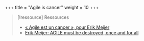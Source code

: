 +++
title = "Agile is cancer"
weight = 10
+++

> [!ressource] Ressources
> - [« Agile est un cancer », pour Erik Meijer](https://www.developpez.com/actu/80324/-Agile-est-un-cancer-pour-Erik-Meijer-qui-estime-qu-il-doit-etre-banni-une-fois-pour-toutes/)
> - [Erik Meijer: AGILE must be destroyed, once and for all](https://www.theregister.com/2015/01/08/erik_meijer_agile_is_a_cancer_we_have_to_eliminate_from_the_industry/?mt=1420720905092)


